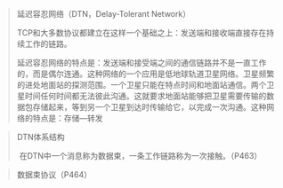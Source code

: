 > 延迟容忍网络（DTN，Delay-Tolerant Network）
>
> ​	TCP和大多数协议都建立在这样一个基础之上：发送端和接收端直接存在持续工作的链路。
>
> ​	延迟容忍网络的特点是：发送端和接受端之间的通信链路并不是一直工作的，而是偶尔连通。这种网络的一个应用是低地球轨道卫星网络。卫星频繁的进处地面站的探测范围。一个卫星只能在特点时间和地面站通信。两个卫星时间任何时间都无法彼此沟通。这就要求地面站能够把卫星需要传输的数据包存储起来，等到另一个卫星到达时传输给它，以完成一次沟通。这种网络的特点是：存储—转发

> DTN体系结构
>
> ​	在DTN中一个消息称为数据束，一条工作链路称为一次接触。（P463）

> 数据束协议（P464）